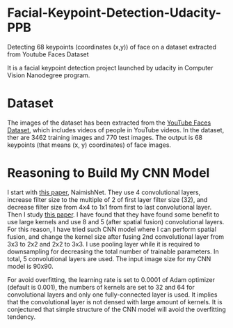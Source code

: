 # Facial-Keypoint-Detection-Udacity-PPB
Detecting 68 keypoints (coordinates (x,y)) of face on a dataset extracted from Youtube Faces Dataset


It is a facial keypoint detection project launched by udacity in Computer Vision Nanodegree program.

# Dataset
The images of the dataset has been extracted from the [YouTube Faces Dataset](https://www.cs.tau.ac.il/~wolf/ytfaces/), which includes videos of people in YouTube videos. In the dataset, ther are 3462 training images and 770 test images. The output is 68 keypoints (that means (x, y) coordinates) of face images.

# Reasoning to Build My CNN Model
I start with [this paper](https://arxiv.org/pdf/1710.00977.pdf), NaimishNet. They use 4 convolutional layers, increase filter size to the multiple of 2 of first layer filter size (32), and decrease filter size from 4x4 to 1x1 from first to last convolutional layer. Then I study [this paper](https://arxiv.org/pdf/1506.02897.pdf). I have found that they have found some benefit to use large kernels and use 8 and 5 (after spatial fusion) convolutional layers. For this reason, I have tried such CNN model where I can perform spatial fusion, and change the kernel size after fusing 2nd convolutional layer from 3x3 to 2x2 and 2x2 to 3x3. I use pooling layer while it is required to downsampling for decreasing the total number of trainable parameters. In total, 5 convolutional layers are used. The input image size for my CNN model is 90x90.

For avoid overfitting, the learning rate is set to 0.0001 of Adam optimizer (default is 0.001), the numbers of kernels are set to 32 and 64 for convolutional layers and only one fully-connected layer is used. It implies that the convolutional layer is not densed with large amount of kernels. It is conjectured that simple structure of the CNN model will avoid the overfitting tendency.

